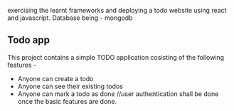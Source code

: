 exercising the learnt frameworks and deploying a todo website using react and javascript. Database being - mongodb
## Todo app

This project contains a simple TODO application
cosisting of the following features - 
- Anyone can create a todo
- Anyone can see their existing todos
- Anyone can mark a todo as done
  //user authentication shall be done once the basic features are done.
